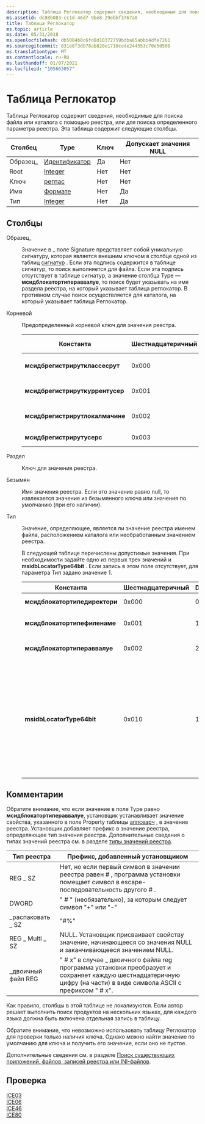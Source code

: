 ```yaml
---
description: Таблица Реглокатор содержит сведения, необходимые для поиска файла или каталога с помощью реестра, или для поиска определенного параметра реестра. Эта таблица содержит следующие столбцы.
ms.assetid: dc88b083-cc1d-46d7-9be8-29ebbf3767a0
title: Таблица Реглокатор
ms.topic: article
ms.date: 05/31/2018
ms.openlocfilehash: db5084b8c6fd8d10372759bdba65abbb4dfe7261
ms.sourcegitcommit: 831e8f3db78ab820e1710cede244553c70e50500
ms.translationtype: MT
ms.contentlocale: ru-RU
ms.lasthandoff: 01/07/2021
ms.locfileid: "105663057"
---
```

# <a name="reglocator-table"></a>Таблица Реглокатор

Таблица Реглокатор содержит сведения, необходимые для поиска файла или каталога с помощью реестра, или для поиска определенного параметра реестра. Эта таблица содержит следующие столбцы.



| Столбец      | Type                         | Ключ | Допускает значения NULL |
|-------------|------------------------------|-----|----------|
| Образец\_ | [Идентификатор](identifier.md) | Да   | Нет        |
| Root        | [Integer](integer.md)       | Нет   | Нет        |
| Ключ         | [регпас](regpath.md)       | Нет   | Нет        |
| Имя        | [Формате](formatted.md)   | Нет   | Да        |
| Тип        | [Integer](integer.md)       | Нет   | Да        |



 

## <a name="columns"></a>Столбцы

<dl> <dt>

<span id="Signature_"></span><span id="signature_"></span><span id="SIGNATURE_"></span>Образец\_
</dt> <dd>

Значение в \_ поле Signature представляет собой уникальную сигнатуру, которая является внешним ключом в столбце одной из таблиц [сигнатур](signature-table.md) . Если эта подпись содержится в таблице сигнатур, то поиск выполняется для файла. Если эта подпись отсутствует в таблице сигнатур, а значение столбца Type — **мсидблокатортипераввалуе**, то поиск будет указывать на имя раздела реестра, на который указывает таблица реглокатор. В противном случае поиск осуществляется для каталога, на который указывает таблица Реглокатор.

</dd> <dt>

<span id="Root"></span><span id="root"></span><span id="ROOT"></span>Корневой
</dt> <dd>

Предопределенный корневой ключ для значения реестра.



| Константа                          | Шестнадцатеричный | Decimal | Корневой ключ             |
|-----------------------------------|-------------|---------|----------------------|
| **мсидбрегистрирутклассесрут**  | 0x000       | 0       | \_корневой узел классов hKey \_  |
| **мсидбрегистрируткуррентусер**  | 0x001       | 1       | HKEY \_ текущего \_ пользователя  |
| **мсидбрегистрирутлокалмачине** | 0x002       | 2       | HKEY \_ локальный \_ компьютер |
| **мсидбрегистрирутусерс**        | 0x003       | 3       | \_Пользователи hKey          |



 

</dd> <dt>

<span id="Key"></span><span id="key"></span><span id="KEY"></span>Раздел
</dt> <dd>

Ключ для значения реестра.

</dd> <dt>

<span id="Name"></span><span id="name"></span><span id="NAME"></span>Безымян
</dt> <dd>

Имя значения реестра. Если это значение равно null, то извлекается значение из безымянного ключа или значения по умолчанию (при его наличии).

</dd> <dt>

<span id="Type"></span><span id="type"></span><span id="TYPE"></span>Тип
</dt> <dd>

Значение, определяющее, является ли значение реестра именем файла, расположением каталога или необработанным значением реестра.

В следующей таблице перечислены допустимые значения. При необходимости задайте одно из первых трех значений и **msidbLocatorType64bit** . Если запись в этом поле отсутствует, для параметра Тип задано значение 1.



| Константа                      | Шестнадцатеричный | Decimal | Описание                                                                                                                                                        |
|-------------------------------|-------------|---------|--------------------------------------------------------------------------------------------------------------------------------------------------------------------|
| **мсидблокатортипедиректори** | 0x000       | 0       | Путь к разделу — это каталог.                                                                                                                                           |
| **мсидблокатортипефиленаме**  | 0x001       | 1       | Путь к разделу — это имя файла.                                                                                                                                           |
| **мсидблокатортипераввалуе**  | 0x002       | 2       | Путь к разделу — это значение реестра.                                                                                                                                      |
| **msidbLocatorType64bit**     | 0x010       | 16      | Установите этот бит, чтобы установщик выполнил Поиск в 64-разрядной части реестра. Не устанавливайте этот бит, чтобы установщик выполнил Поиск 32-разрядной части реестра. |



 

</dd> </dl>

## <a name="remarks"></a>Комментарии

Обратите внимание, что если значение в поле Type равно **мсидблокатортипераввалуе**, установщик устанавливает значение свойства, указанного в поле Property таблицы [аппсеарч](appsearch-table.md) , в значение реестра. Установщик добавляет префикс в значение реестра, определяющее тип значения реестра. Дополнительные сведения о типах значений реестра см. в разделе [типы значений реестра](../sysinfo/registry-value-types.md).



| Тип реестра   | Префикс, добавленный установщиком                                                                                                               |
|-----------------|-----------------------------------------------------------------------------------------------------------------------------------------|
| REG \_ SZ         | Нет, но если первый символ в значении реестра равен \# , программа установки помещает символ в escape-последовательность другого \# .            |
| DWORD           | " \# " (необязательно), за которым следует символ "+" или "-"                                                                                                  |
| \_распаковать \_ SZ | "\#%"                                                                                                                                   |
| REG \_ Multi \_ SZ  | NULL. Установщик присваивает свойству значение, начинающееся со значения NULL и заканчивающееся значением NULL.                                          |
| \_двоичный файл REG     | " \# x" в случае \_ двоичного файла reg программа установки преобразует и сохраняет каждую шестнадцатеричную цифру (на части) в виде символа ASCII с префиксом " \# x". |



 

Как правило, столбцы в этой таблице не локализуются. Если автор решает выполнить поиск продуктов на нескольких языках, для каждого языка должна быть включена отдельная запись в таблицу.

Обратите внимание, что невозможно использовать таблицу Реглокатор для проверки только наличия ключа. Однако можно найти значение по умолчанию для ключа и получить его значение, если оно не пустое.

Дополнительные сведения см. в разделе [Поиск существующих приложений, файлов, записей реестра или INI-файлов](searching-for-existing-applications-files-registry-entries-or--ini-file-entries.md).

## <a name="validation"></a>Проверка

<dl>

[ICE03](ice03.md)  
[ICE06](ice06.md)  
[ICE46](ice46.md)  
[ICE80](ice80.md)  
</dl>

 

 
